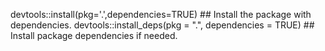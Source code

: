 devtools::install(pkg='.',dependencies=TRUE) ## Install the package with dependencies.
devtools::install_deps(pkg = ".", dependencies = TRUE) ## Install package dependencies if needed.
